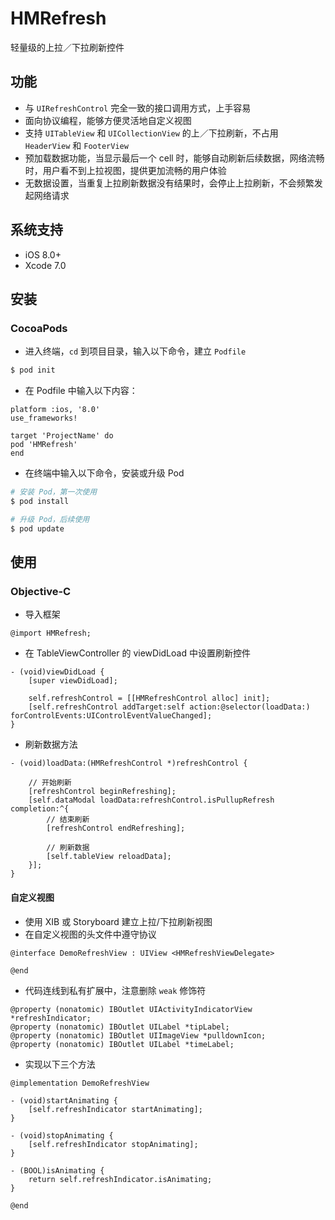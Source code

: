 # HMRefresh
轻量级的上拉／下拉刷新控件

## 功能

* 与 `UIRefreshControl` 完全一致的接口调用方式，上手容易
* 面向协议编程，能够方便灵活地自定义视图
* 支持 `UITableView` 和 `UICollectionView` 的上／下拉刷新，不占用 `HeaderView` 和 `FooterView`
* 预加载数据功能，当显示最后一个 cell 时，能够自动刷新后续数据，网络流畅时，用户看不到上拉视图，提供更加流畅的用户体验
* 无数据设置，当重复上拉刷新数据没有结果时，会停止上拉刷新，不会频繁发起网络请求

## 系统支持

* iOS 8.0+
* Xcode 7.0

## 安装 

### CocoaPods

* 进入终端，`cd` 到项目目录，输入以下命令，建立 `Podfile`

```bash
$ pod init
```

* 在 Podfile 中输入以下内容：

```
platform :ios, '8.0'
use_frameworks!

target 'ProjectName' do
pod 'HMRefresh'
end
```

* 在终端中输入以下命令，安装或升级 Pod

```bash
# 安装 Pod，第一次使用
$ pod install

# 升级 Pod，后续使用
$ pod update
```

## 使用

### Objective-C

* 导入框架

```objc
@import HMRefresh;
```

* 在 TableViewController 的 viewDidLoad 中设置刷新控件

```objc
- (void)viewDidLoad {
    [super viewDidLoad];

    self.refreshControl = [[HMRefreshControl alloc] init];
    [self.refreshControl addTarget:self action:@selector(loadData:) forControlEvents:UIControlEventValueChanged];
}
```

* 刷新数据方法

```objc
- (void)loadData:(HMRefreshControl *)refreshControl {

    // 开始刷新
    [refreshControl beginRefreshing];
    [self.dataModal loadData:refreshControl.isPullupRefresh completion:^{
        // 结束刷新
        [refreshControl endRefreshing];

        // 刷新数据
        [self.tableView reloadData];
    }];
}
```

#### 自定义视图

* 使用 XIB 或 Storyboard 建立上拉/下拉刷新视图
* 在自定义视图的头文件中遵守协议

```objc
@interface DemoRefreshView : UIView <HMRefreshViewDelegate>

@end
```

* 代码连线到私有扩展中，注意删除 `weak` 修饰符

```objc
@property (nonatomic) IBOutlet UIActivityIndicatorView *refreshIndicator;
@property (nonatomic) IBOutlet UILabel *tipLabel;
@property (nonatomic) IBOutlet UIImageView *pulldownIcon;
@property (nonatomic) IBOutlet UILabel *timeLabel;
```

* 实现以下三个方法

```objc
@implementation DemoRefreshView

- (void)startAnimating {
    [self.refreshIndicator startAnimating];
}

- (void)stopAnimating {
    [self.refreshIndicator stopAnimating];
}

- (BOOL)isAnimating {
    return self.refreshIndicator.isAnimating;
}

@end
```
